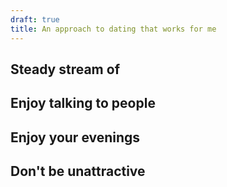 ```yaml
---
draft: true
title: An approach to dating that works for me
---
```


## Steady stream of

## Enjoy talking to people

## Enjoy your evenings

## Don't be unattractive
